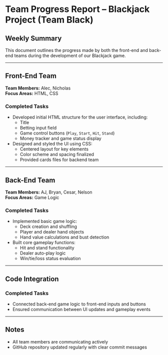 # Team Progress Report – Blackjack Project (Team Black)

## Weekly Summary

This document outlines the progress made by both the front-end and back-end teams during the development of our Blackjack game. 

---

## Front-End Team

**Team Members:** Alec, Nicholas  
**Focus Areas:** HTML, CSS

### Completed Tasks
- Developed initial HTML structure for the user interface, including:
  - Title
  - Betting input field
  - Game control buttons (`Play`, `Start`, `Hit`, `Stand`)
  - Money tracker and game status display
- Designed and styled the UI using CSS:
  - Centered layout for key elements
  - Color scheme and spacing finalized
  - Provided cards files for backend team

---

## Back-End Team

**Team Members:** AJ, Bryan, Cesar, Nelson  
**Focus Areas:** Game Logic

### Completed Tasks
- Implemented basic game logic:
  - Deck creation and shuffling
  - Player and dealer hand objects
  - Hand value calculations and bust detection
- Built core gameplay functions:
  - Hit and stand functionality
  - Dealer auto-play logic
  - Win/tie/loss status evaluation

---

## Code Integration

### Completed Tasks
- Connected back-end game logic to front-end inputs and buttons
- Ensured communication between UI updates and gameplay events

---

## Notes
- All team members are communicating actively 
- GitHub repository updated regularly with clear commit messages
